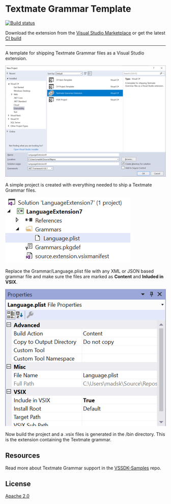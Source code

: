 # Textmate Grammar Template

[![Build status](https://ci.appveyor.com/api/projects/status/336l6rvrnkceg59o?svg=true)](https://ci.appveyor.com/project/madskristensen/textmateextensiontemplate)

Download the extension from the [Visual Studio Marketplace](https://marketplace.visualstudio.com/items?itemName=MadsKristensen.TextmateTemplate) or get the latest [CI build](http://vsixgallery.com/extension/2913ed5b-5767-43f5-be7c-ff5c68754bc3/)

--------------------------------------

A template for shipping Textmate Grammar files as a Visual Studio extension.

![Npd](art/npd.png)

A simple project is created with everything needed to ship a Textmate Grammar files.

![Solution Explorer](art/solution-explorer.png)

Replace the Grammar/Language.plist file with any XML or JSON based grammar file and make sure the files are marked as **Content** and **Inluded in VSIX**.

![Properties](art/properties.png)

Now build the project and a .vsix files is generated in the /bin directory. This is the extension containing the Textmate grammar.

## Resources
Read more about Textmate Grammar support in the [VSSDK-Samples](https://github.com/Microsoft/VSSDK-Extensibility-Samples/tree/master/TextmateGrammar) repo.

## License
[Apache 2.0](LICENSE)